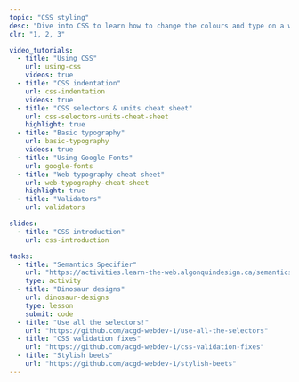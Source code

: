 ```yaml
---
topic: "CSS styling"
desc: "Dive into CSS to learn how to change the colours and type on a website."
clr: "1, 2, 3"

video_tutorials:
  - title: "Using CSS"
    url: using-css
    videos: true
  - title: "CSS indentation"
    url: css-indentation
    videos: true
  - title: "CSS selectors & units cheat sheet"
    url: css-selectors-units-cheat-sheet
    highlight: true
  - title: "Basic typography"
    url: basic-typography
    videos: true
  - title: "Using Google Fonts"
    url: google-fonts
  - title: "Web typography cheat sheet"
    url: web-typography-cheat-sheet
    highlight: true
  - title: "Validators"
    url: validators

slides:
  - title: "CSS introduction"
    url: css-introduction

tasks:
  - title: "Semantics Specifier"
    url: "https://activities.learn-the-web.algonquindesign.ca/semantics-specifier/"
    type: activity
  - title: "Dinosaur designs"
    url: dinosaur-designs
    type: lesson
    submit: code
  - title: "Use all the selectors!"
    url: "https://github.com/acgd-webdev-1/use-all-the-selectors"
  - title: "CSS validation fixes"
    url: "https://github.com/acgd-webdev-1/css-validation-fixes"
  - title: "Stylish beets"
    url: "https://github.com/acgd-webdev-1/stylish-beets"
---
```

